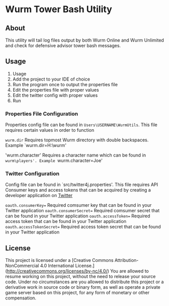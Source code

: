 # Wurm Tower Bash Utility
## About
This utility will tail log files output by both Wurm Online and Wurm Unlimited and check for defensive advisor tower bash messages.

## Usage
1. Usage
  1. Add the project to your IDE of choice
  2. Run the program once to output the properties file
  3. Edit the properties file with proper values
  4. Edit the twitter config with proper values
  5. Run

### Properties File Configuration
Properties config file can be found in `Users\USERNAME\WurmUtils`. This file requires certain values in order to function

`wurm.dir`
Requires topmost Wurm directory with double backspaces. Example `wurm.dir=H:\\wurm'

'wurm.character'
Requires a character name which can be found in `wurm\players'. Example `wurm.character=Joe'

### Twitter Configuration
Config file can be found in `src/twitter4j.properties'. This file requires API Consumer keys and access tokens that can be acquired by creating a developer application on [Twitter](https://dev.twitter.com/)

`oauth.consumerKey=`
Required comsumer key that can be found in your Twitter application
`oauth.consumerSecret=`
Required comsumer secret that can be found in your Twitter application
`oauth.accessToken=`
Required access token that can be found in your Twitter application
`oauth.accessTokenSecret=`
Required access token secret that can be found in your Twitter application

## License
This project is licensed under a [Creative Commons Attribution-NonCommercial 4.0 International License.] (http://creativecommons.org/licenses/by-nc/4.0/) You are allowed to resume working on this project, without the need to release your source code. Under no circumstances are you allowed to distribute this project or a derivative work in source code or binary form, as well as operate a private game server based on this project, for any form of monetary or other compensation.